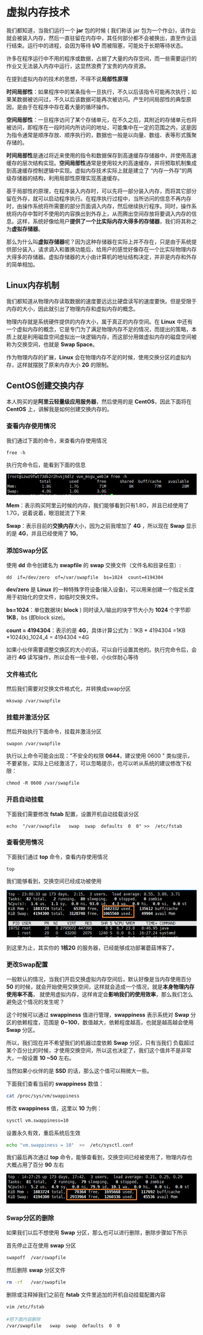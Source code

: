 # 虚拟内存技术

我们都知道，当我们运行一个 **jar** 包的时候 ( 我们称该 jar 包为一个作业)，该作业就会被装入内存，然后一直驻留在内存中，其任何部分都不会被换出，直至作业运行结束。运行中的进程，会因为等待 **I/O** 而被阻塞，可能处于长期等待状态。

许多在程序运行中不用的程序或数据，占据了大量的内存空间，而一些需要运行的作业又无法装入内存中运行，这显然浪费了宝贵的内存资源。

在提到虚拟内存的技术的思想，不得不说**局部性原理**

**时间局部性**：如果程序中的某条指令一旦执行，不久以后该指令可能再次执行；如果某数据被访问过，不久以后该数据可能再次被访问。产生时间局部性的典型原因，是由于在程序中存在着大量的循环操作。

**空间局部性**：一旦程序访问了某个存储单元，在不久之后，其附近的存储单元也将被访问，即程序在一段时间内所访问的地址，可能集中在一定的范围之内，这是因为指令通常是顺序存放、顺序执行的，数据也一般是以向量、数组、表等形式簇聚存储的。

**时间局部性**是通过将近来使用的指令和数据保存到高速缓存存储器中，并使用高速缓存的层次结构实现。**空间局部性**通常是使用较大的高速缓存，并将预取机制集成到高速缓存控制逻辑中实现。虚拟内存技术实际上就是建立了 “内存一外存”的两级存储器的结构，利用局部性原理实现髙速缓存。

基于局部性的原理，在程序装入内存时，可以先将一部分装入内存，而将其它部分留在外存，就可以启动程序执行。在程序执行过程中，当所访问的信息不再内存时，由操作系统将所需要的部分页面调入内存，然后继续执行程序。同时，操作系统将内存中暂时不使用的内容换出到外存上，从而腾出空间存放将要调入内存的信息。这样，系统好像给用户**提供了一个比实际内存大得多的存储器**，我们将其称之为**虚拟存储器**。

那么为什么叫**虚拟存储器**呢？因为这种存储器在实际上并不存在，只是由于系统提供部分装入，请求调入和置换功能后，给用户的感觉好像存在一个比实际物理内存大得多的存储器。虚拟存储器的大小由计算机的地址结构决定，并非是内存和外存的简单相加。

Linux内存机制
---------

我们都知道从物理内存读取数据的速度要远远比硬盘读写的速度要快。但是受限于内存的大小，因此就引出了物理内存和虚拟内存的概念。

物理内存就是系统硬件提供的内存大小，属于真正的内存空间。在 **Linux** 中还有一个虚拟内存的概念，它是专门为了满足物理内存不足的情况，而提出的策略，本质上就是利用磁盘空间虚拟出一块逻辑内存，而这部分用做虚拟内存的磁盘空间被称为交换空间，也就是 **Swap Space**。

作为物理内存的扩展，**Linux** 会在物理内存不足的时候，使用交换分区的虚拟内存，这样就摆脱了原来内存大小 **2G** 的限制。

CentOS创建交换内存
------------

本人购买的是**阿里云轻量级应用服务器**，然后使用的是 **CentOS**，因此下面将在 **CentOS** 上，讲解我是如何创建交换内存的。

### 查看内存使用情况

我们通过下面的命令，来查看内存使用情况

    free -h 

执行完命令后，能看到下面的信息

![查看内存使用情况](images/a12eb15a63084ac1a91dea23cfd7423e)

**Mem**：表示购买阿里云时候的内存，我们能够看到只有1.8G，并且已经使用了1.7G，说着说着，眼泪就流了下来

**Swap**：表示目前的**交换内存**大小，因为之前我增加了 **4G** ，所以现在 **Swap** 显示的是 **4G**，并且已经使用了 **1G**。

### 添加Swap分区

使用 **dd** 命令创建名为 **swapfile** 的 **swap** 交换文件（文件名和目录任意）:

    dd  if=/dev/zero  of=/var/swapfile  bs=1024  count=4194304 

**dev/zero** 是 **Linux** 的一种特殊字符设备(输入设备)，可以用来创建一个指定长度用于初始化的空文件，如临时交换文件。

**bs=1024**：单位数据块( **block** ) 同时读入/输出的块字节大小为 **1024** 个字节即 **1KB**，bs (即block size)。

**count = 4194304**：表示的是 **4G**，具体计算公式为：1KB \* 4194304 =1KB \*1024(k)_1024_4 = 4194304 =4G

如果小伙伴需要调整交换区的大小的话，可以自行设置其他的。执行完命令后，会进行 **4G** 读写操作，所以会有一些卡顿，小伙伴耐心等待

### 文件格式化

然后我们需要对交换文件格式化，并转换成swap分区

    mkswap /var/swapfile


### 挂载并激活分区

然后开始执行下面命令，挂载并激活分区

    swapon /var/swapfile


执行以上命令可能会出现："不安全的权限 **0644**，建议使用 0600 " 类似提示，不要紧张，实际上已经激活了，可以忽略提示，也可以听从系统的建议修改下权限：

    chmod -R 0600 /var/swapfile


### 开启自动挂载

下面我们需要修改 **fstab** 配置，设置开机自动挂载该分区

    echo  "/var/swapfile   swap  swap  defaults  0  0" >>  /etc/fstab


### 查看使用情况

下面我们通过 **top** 命令，查看内存使用情况

    top


我们能够看到，交换空间已经成功被使用

![查看交换内存使用情况](images/eeeb4a3b533e42ac8181984565b16392)

到这里为止，其实你的 **1核2G** 的服务器，已经能够成功部署蘑菇博客了。

### 更改Swap配置

一般默认的情况，当我们开启交换虚拟内存空间后，默认好像是当内存使用百分 **50** 的时候，就会开始使用交换空间，这样就会造成一个情况，就是**本身物理内存使用率不高**， 就使用虚拟内存，这样肯定会**影响我们的使用效率**，那么我们怎么避免这个情况的发生呢？

这个时候可以通过 **swappiness** 值进行管理，**swappiness** 表示系统对 **Swap** 分区的依赖程度，范围是 **0~100**，数值越大，依赖程度越高，也就是越高越会使用 **Swap** 分区。

所以，我们现在并不希望我们的机器过度依赖 **Swap** 分区，只有当我们 负载超过某个百分比的时候，才使用交换空间，所以这也决定了，我们这个值并不是非常大，一般设置 **10 ~50** 左右。

当然如果小伙伴的是 **SSD** 的话，那么这个值可以稍微大一些。

下面我们查看当前的 **swappiness** 数值：

```bash
cat /proc/sys/vm/swappiness
```


修改 **swappiness** 值，这里以 **10** 为例：

```bash
sysctl vm.swappiness=10
```


设置永久有效，重启系统后生效

```bash
echo "vm.swappiness = 10"  >>  /etc/sysctl.conf
```


我们最后再次通过 **top** 命令，能够查看到，交换空间已经被使用了，物理内存也大概占用了百分 **90** 左右

![查看交换内存使用情况](images/614288f41d4445698903caee2cdbe507)

### Swap分区的删除

如果我们以后不想使用 **Swap** 分区，那么也可以进行删除，删除步骤如下所示

首先停止正在使用 **swap** 分区

```bash
swapoff  /var/swapfile
```


然后删除 **swap** 分区文件

```bash
rm -rf   /var/swapfile
```


删除或注释掉我们之前在 **fstab** 文件里追加的开机自动挂载配置内容

```bash
vim /etc/fstab

#把下面内容删除
/var/swapfile   swap  swap  defaults  0  0
```


